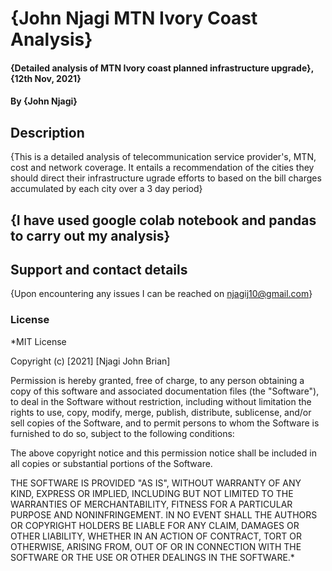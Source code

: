 # {John Njagi MTN Ivory Coast Analysis}
#### {Detailed analysis of MTN Ivory coast planned infrastructure upgrade}, {12th Nov, 2021}
#### By **{John Njagi}**
## Description
{This is a detailed analysis of telecommunication service provider's, MTN, cost and network coverage. It entails a recommendation of the cities they should direct their infrastructure ugrade efforts to based on the bill charges accumulated by each city over a 3 day period}
## {I have used google colab notebook and pandas to carry out my analysis}
## Support and contact details
{Upon encountering any issues I can be reached on njagij10@gmail.com}
### License
*MIT License

Copyright (c) [2021] [Njagi John Brian]

Permission is hereby granted, free of charge, to any person obtaining a copy
of this software and associated documentation files (the "Software"), to deal
in the Software without restriction, including without limitation the rights
to use, copy, modify, merge, publish, distribute, sublicense, and/or sell
copies of the Software, and to permit persons to whom the Software is
furnished to do so, subject to the following conditions:

The above copyright notice and this permission notice shall be included in all
copies or substantial portions of the Software.

THE SOFTWARE IS PROVIDED "AS IS", WITHOUT WARRANTY OF ANY KIND, EXPRESS OR
IMPLIED, INCLUDING BUT NOT LIMITED TO THE WARRANTIES OF MERCHANTABILITY,
FITNESS FOR A PARTICULAR PURPOSE AND NONINFRINGEMENT. IN NO EVENT SHALL THE
AUTHORS OR COPYRIGHT HOLDERS BE LIABLE FOR ANY CLAIM, DAMAGES OR OTHER
LIABILITY, WHETHER IN AN ACTION OF CONTRACT, TORT OR OTHERWISE, ARISING FROM,
OUT OF OR IN CONNECTION WITH THE SOFTWARE OR THE USE OR OTHER DEALINGS IN THE
SOFTWARE.*
  
